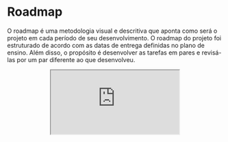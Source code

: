 # Roadmap

O roadmap é uma metodologia visual e descritiva que aponta como será o projeto em cada período de seu desenvolvimento. O roadmap do projeto foi estruturado de acordo com as datas de entrega definidas no plano de ensino. Além disso, o propósito é desenvolver as tarefas em pares e revisá-las por um par diferente ao que desenvolveu.

<div style="display:flex; justify-content:space-around">
    <iframe 
        src="https://docs.google.com/spreadsheets/d/e/2PACX-1vSV9atyi_2_rtJ6avedZfIWF7ou5Y1OnA2NeKKYMKHN_O7vgvV8CPWA03lXocsgWTxxeTMA1iWutRiV/pubhtml?widget=true&amp;headers=false" />
</div>

https://blog.runrun.it/o-que-e-roadmap/
